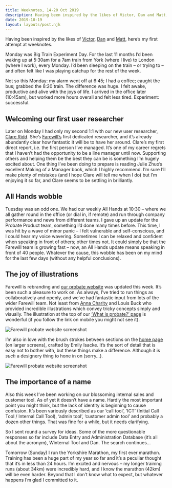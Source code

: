 ```yaml
---
title: Weeknotes, 14-20 Oct 2019
description: Having been inspired by the likes of Victor, Dan and Matt, here’s my first...
date: 2019-10-19
layout: layouts/post.njk
---
```


Having been inspired by the likes of [Victor](https://www.victorhwang.co/weeknotes/2019/06/12/week2.html), [Dan](https://weeknot.es/dans-weeknotes-s05e06-44c970484e59) and [Matt](https://weeknot.es/@jukesie), here’s my first attempt at weeknotes.
 
Monday was Big Train Experiment Day. For the last 11 months I’d been waking up at 5:30am for a 7am train from York (where I live) to London (where I work), every Monday. I’d been sleeping on the train – or trying to – and often felt like I was playing catchup for the rest of the week.

Not so this Monday: my alarm went off at 6:45; I had a coffee; caught the bus; grabbed the 8:20 train. The difference was huge. I felt awake, productive and alive with the joys of life. I arrived in the office later (10:45am), but worked more hours overall and felt less tired. Experiment: successful.

## Welcoming our first user researcher

Later on Monday I had only my second 1:1 with our new user researcher, [Clare Ridd](https://twitter.com/clareridd?lang=en). She’s [Farewill’s](https://farewill.com/) first dedicated researcher, and it’s already abundantly clear how fantastic it will be to have her around. Clare’s my first direct report, i.e. the first person I’ve managed. It’s one of my career regrets that I haven’t had the opportunity to be a line manager until now. Supporting others and helping them be the best they can be is something I’m hugely excited about. One thing I’ve been doing to prepare is reading Julie Zhuo’s excellent Making of a Manager book, which I highly recommend. I’m sure I’ll make plenty of mistakes (and I hope Clare will tell me when I do) but I’m enjoying it so far, and Clare seems to be settling in brilliantly.

## All Hands wobble

Tuesday was an odd one. We had our weekly All Hands at 10:30 – where we all gather round in the office (or dial in, if remote) and run through company performance and news from different teams. I gave up an update for the Probate Product team, something I’d done many times before. This time, I was hit by a wave of minor panic – I felt vulnerable and self-conscious, and I could hear my voice wavering. Sometimes I can be relaxed and confident when speaking in front of others; other times not. It could simply be that the Farewill team is growing fast – now, an All Hands update means speaking in front of 40 people. Whatever the cause, this wobble has been on my mind for the last few days (without any helpful conclusions).

## The joy of illustrations

Farewill is rebranding and [our probate website](https://probate.farewill.com/) was updated this week. It’s been such a pleasure to work on. As always, I’ve tried to run things as collaboratively and openly, and we’ve had fantastic input from lots of the wider Farewill team. Not least from [Anna Charity](https://twitter.com/missycharity?lang=en-gb) and Louis Buck who provided incredible illustrations which convey tricky concepts simply and visually. The illustration at the top of our [‘What is probate?’ page](https://probate.farewill.com/help/what-is-probate) is wonderful (if you follow the link on mobile you might not see it).

![Farewill probate website screenshot](/personal-site-11ty/img/probate-website-design-2.png)

I’m also in love with the brush strokes between sections on the [home page](https://probate.farewill.com/) (on larger screens), crafted by Emily Isacke. It’s the sort of detail that is easy not to bother with, but these things make a difference. Although it is _such_ a designery thing to hone in on (sorry…).

![Farewill probate website screenshot](/personal-site-11ty/img/probate-website-design-1.png)

## The importance of a name

Also this week I’ve been working on our blossoming internal sales and customer tool. As of yet it doesn’t have a name. Hardly the most important point you might think, but the lack of identity is beginning to cause confusion. It’s been variously described as our ‘call tool’, ‘ICT’ (Initial Call Tool / Internal Call Tool), ‘admin tool’, ‘customer admin tool’ and probably a dozen other things. That was fine for a while, but it needs clarifying.

So I sent round a survey for ideas. Some of the more questionable responses so far include Data Entry and Administration Database (it’s all about the acronym), Winternal Tool and Dan. The search continues…

Tomorrow (Sunday) I run the Yorkshire Marathon, my first ever marathon. Training has been a huge part of my year so far and it’s a peculiar thought that it’s in less than 24 hours. I’m excited and nervous – my longer training runs (about 34km) were incredibly hard, and I know the marathon (42km) will be even harder. Beyond that I don’t know what to expect, but whatever happens I’m glad I committed to it.
